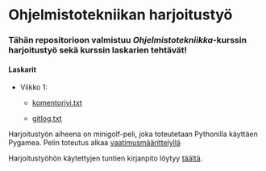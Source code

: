 # Ohjelmistotekniikan harjoitustyö

### Tähän repositorioon valmistuu *Ohjelmistotekniikka*-kurssin harjoitustyö sekä kurssin laskarien tehtävät!

#### Laskarit

- Viikko 1:

  - [komentorivi.txt](/laskarit/viikko1/komentorivi.txt)

  - [gitlog.txt](/laskarit/viikko1/gitlog.txt)

Harjoitustyön aiheena on minigolf-peli, joka toteutetaan Pythonilla käyttäen Pygamea. Pelin toteutus alkaa [vaatimusmäärittelyllä](/dokumentaatio/vaatimusmaarittely.md)

Harjoitustyöhön käytettyjen tuntien kirjanpito löytyy [täältä](/dokumentaatio/tyoaikakirjanpito.md).
